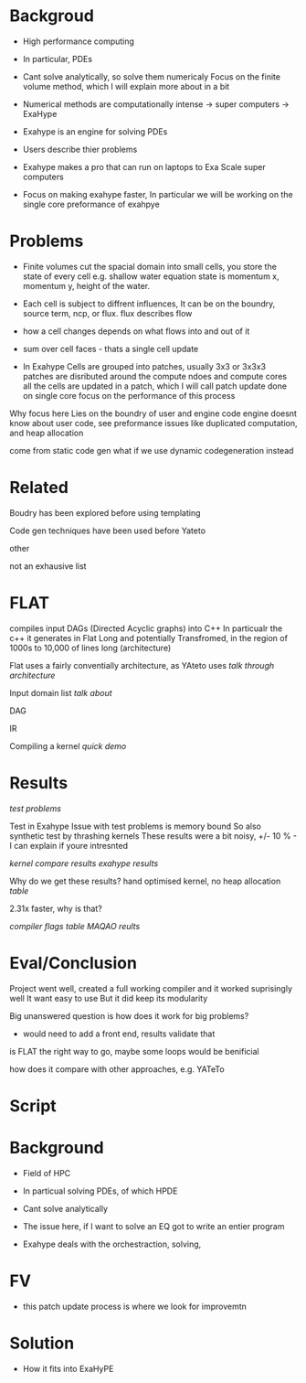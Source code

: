 # Backgroud
- High performance computing

- In particular, PDEs

- Cant solve analytically, so solve them numericaly
Focus on the finite volume method, which I will explain more about in a bit

- Numerical methods are computationally intense -> super computers -> ExaHype

- Exahype is an engine for solving PDEs
- Users describe thier problems
- Exahype makes a pro that can run on laptops to Exa Scale super computers

- Focus on making exahype faster, In particular we will be working on the single core preformance of exahpye

# Problems
- Finite volumes cut the spacial domain into small cells, 
you store the state of every cell
e.g. shallow water equation state is momentum x, momentum y, height of the water.

- Each cell is subject to diffrent influences, It can be on the boundry, source term, ncp, or flux.
flux describes flow

- how a cell changes depends on what flows into and out of it
- sum over cell faces - thats a single cell update

- In Exahype Cells are grouped into patches, usually 3x3 or 3x3x3 
patches are disributed around the compute ndoes and compute cores
all the cells are updated in a patch, which I will call patch update
done on single core
focus on the performance of this process

Why focus here
Lies on the boundry of user and engine code
engine doesnt know about user code,
see preformance issues like duplicated computation, and heap allocation

come from static code gen
what if we use dynamic codegeneration instead


# Related
Boudry has been explored before using templating

Code gen techniques have been used before
Yateto

other

not an exhausive list

# FLAT
compiles input DAGs (Directed Acyclic graphs) into C++
In particualr the c++ it generates in Flat Long and potentially Transfromed, in the region of 1000s to 10,000 of lines long 
 (architecture)

 Flat uses a fairly conventially architecture, as YAteto uses
 *talk through architecture*

 Input domain
 list
 *talk about*

 DAG

 IR

 Compiling a kernel
*quick demo*


 # Results
 *test problems*

 Test in Exahype
 Issue with test problems is memory bound
 So also synthetic test by thrashing kernels
These results were a bit noisy, +/- 10 % - I can explain if youre intresnted

 *kernel compare results*
 *exahype results*

 Why do we get these results?
hand optimised kernel, no heap allocation
*table*

2.31x faster, why is that?

*compiler flags table*
*MAQAO reults*


# Eval/Conclusion
Project went well, created a full working compiler and it worked suprisingly well
It want easy to use
But it did keep its modularity

Big unanswered question is how does it work for big problems?
- would need to add a front end, results validate that

is FLAT the right way to go, maybe some loops would be benificial

how does it compare with other approaches, e.g. YATeTo


# Script
# Background
- Field of HPC
- In particual solving PDEs, of which HPDE
- Cant solve analytically


- The issue here, if I want to solve an EQ got to write an entier program 
- Exahype deals with the orchestraction, solving, 

# FV

- this patch update process is where we look for improvemtn

# Solution

- How it fits into ExaHyPE